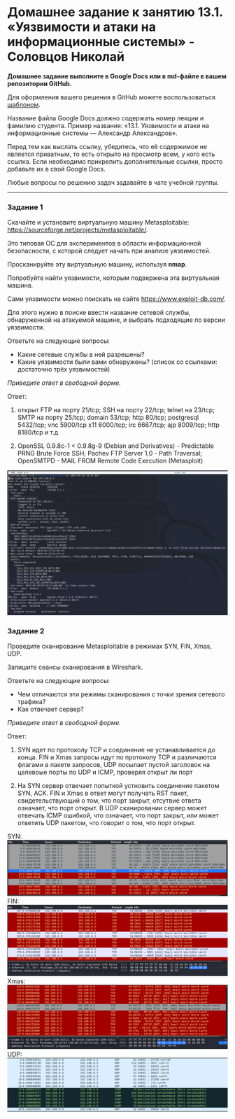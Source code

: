 # Домашнее задание к занятию 13.1. «Уязвимости и атаки на информационные системы» - Соловцов Николай

**Домашнее задание выполните в Google Docs или в md-файле в вашем репозитории GitHub.** 

Для оформления вашего решения в GitHub можете воспользоваться [шаблоном](https://github.com/netology-code/sys-pattern-homework).

Название файла Google Docs должно содержать номер лекции и фамилию студента. Пример названия: «13.1. Уязвимости и атаки на информационные системы — Александр Александров».

Перед тем как выслать ссылку, убедитесь, что её содержимое не является приватным, то есть открыто на просмотр всем, у кого есть ссылка. Если необходимо прикрепить дополнительные ссылки, просто добавьте их в свой Google Docs.

Любые вопросы по решению задач задавайте в чате учебной группы.

------

### Задание 1

Скачайте и установите виртуальную машину Metasploitable: https://sourceforge.net/projects/metasploitable/.

Это типовая ОС для экспериментов в области информационной безопасности, с которой следует начать при анализе уязвимостей.

Просканируйте эту виртуальную машину, используя **nmap**.

Попробуйте найти уязвимости, которым подвержена эта виртуальная машина.

Сами уязвимости можно поискать на сайте https://www.exploit-db.com/.

Для этого нужно в поиске ввести название сетевой службы, обнаруженной на атакуемой машине, и выбрать подходящие по версии уязвимости.

Ответьте на следующие вопросы:

- Какие сетевые службы в ней разрешены?
- Какие уязвимости были вами обнаружены? (список со ссылками: достаточно трёх уязвимостей)
  
*Приведите ответ в свободной форме.*  

Ответ:

1. открыт FTP на порту 21/tcp; SSH на порту 22/tcp; telnet на 23/tcp; SMTP на порту 25/tcp; domain 53/tcp; http 80/tcp; postgresql 5432/tcp; vnc 5900/tcp
  x11 6000/tcp; irc 6667/tcp; ajp 8009/tcp; http 8180/tcp и т.д

2. OpenSSL 0.9.8c-1 < 0.9.8g-9 (Debian and Derivatives) - Predictable PRNG Brute Force SSH; Pachev FTP Server 1.0 - Path Traversal; OpenSMTPD - MAIL FROM Remote Code Execution (Metasploit)

![alt text](screen/13-01/nmap.png)

### Задание 2

Проведите сканирование Metasploitable в режимах SYN, FIN, Xmas, UDP.

Запишите сеансы сканирования в Wireshark.

Ответьте на следующие вопросы:

- Чем отличаются эти режимы сканирования с точки зрения сетевого трафика?
- Как отвечает сервер?

*Приведите ответ в свободной форме.*

Ответ:

1. SYN идет по протоколу TCP и соединение не устанавливается до конца. FIN и Xmas запросы идут по протоколу TCP и различаются флагами в пакете запросов, 
   UDP посылает пустой заголовок на целевоые порты по UDP и ICMP, проверяя открыт ли порт

2. На SYN сервер отвечает попыткой устновить соединение пакетом SYN, ACK. FIN и Xmas в ответ могут получать RST пакет, свидетельствующий о том, что порт закрыт, отсутвие ответа означает, что
   порт открыт. В UDP сканировании сервер может отвечать ICMP ошибкой, что означает, что порт закрыт, или может ответить UDP пакетом, что говорит о том, что порт открыт.

SYN:
![alt text](screen/13-01/syn.png)
FIN:
![alt text](screen/13-01/fin.png)
Xmas:
![alt text](screen/13-01/xmas.png)
UDP:
![alt text](screen/13-01/udp.png)
